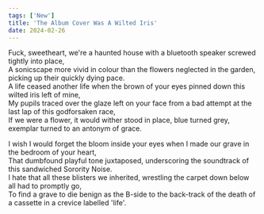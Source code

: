 ```yaml
---
tags: ['New']
title: 'The Album Cover Was A Wilted Iris'
date: 2024-02-26
---
```


Fuck, sweetheart, we're a haunted house with a bluetooth speaker screwed tightly into place,  
A sonicscape more vivid in colour than the flowers neglected in the garden, picking up their quickly dying pace.  
A life ceased another life when the brown of your eyes pinned down this wilted iris left of mine,  
My pupils traced over the glaze left on your face from a bad attempt at the last lap of this godforsaken race,  
If we were a flower, it would wither stood in place, blue turned grey, exemplar turned to an antonym of grace.

I wish I would forget the bloom inside your eyes when I made our grave in the bedroom of your heart,  
That dumbfound playful tone juxtaposed, underscoring the soundtrack of this sandwiched Sorority Noise.  
I hate that all these blisters we inherited, wrestling the carpet down below all had to promptly go,  
To find a grave to die benign as the B-side to the back-track of the death of a cassette in a crevice labelled 'life'.
